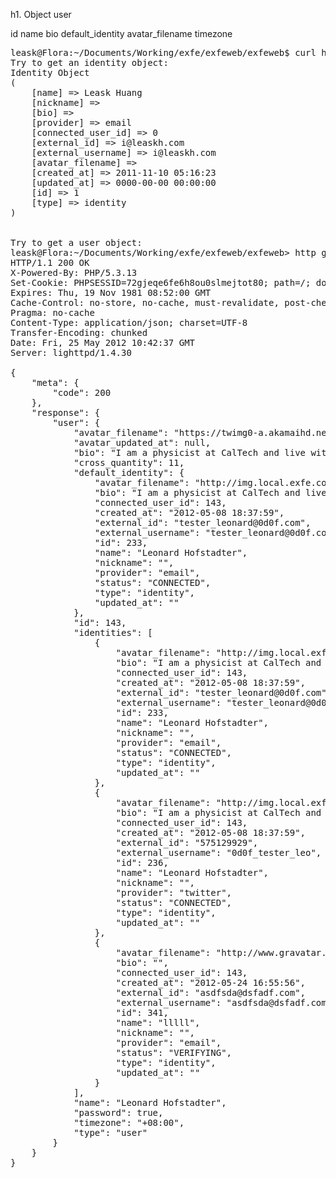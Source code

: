 h1. Object user

id
name
bio
default_identity
avatar_filename
timezone


<pre>
leask@Flora:~/Documents/Working/exfe/exfeweb/exfeweb$ curl http://api.local.exfe.com/v2/identities/[id]?token=xxxxxxx
Try to get an identity object:
Identity Object
(
    [name] => Leask Huang
    [nickname] => 
    [bio] => 
    [provider] => email
    [connected_user_id] => 0
    [external_id] => i@leaskh.com
    [external_username] => i@leaskh.com
    [avatar_filename] => 
    [created_at] => 2011-11-10 05:16:23
    [updated_at] => 0000-00-00 00:00:00
    [id] => 1
    [type] => identity
)


Try to get a user object:
leask@Flora:~/Documents/Working/exfe/exfeweb/exfeweb> http get api.local.exfe.com/v2/users/143?token=xxxxxxx
HTTP/1.1 200 OK
X-Powered-By: PHP/5.3.13
Set-Cookie: PHPSESSID=72gjeqe6fe6h8ou0slmejtot80; path=/; domain=.exfe.com
Expires: Thu, 19 Nov 1981 08:52:00 GMT
Cache-Control: no-store, no-cache, must-revalidate, post-check=0, pre-check=0
Pragma: no-cache
Content-Type: application/json; charset=UTF-8
Transfer-Encoding: chunked
Date: Fri, 25 May 2012 10:42:37 GMT
Server: lighttpd/1.4.30

{
    "meta": {
        "code": 200
    }, 
    "response": {
        "user": {
            "avatar_filename": "https://twimg0-a.akamaihd.net/profile_images/1204136991/johnny-galecki-as-leonard-hofstadter.jpg", 
            "avatar_updated_at": null, 
            "bio": "I am a physicist at CalTech and live with my best friend Sheldon.", 
            "cross_quantity": 11, 
            "default_identity": {
                "avatar_filename": "http://img.local.exfe.com/8/6f/86f61dd57ca0c0a177c6b10ee9d62ff8.png", 
                "bio": "I am a physicist at CalTech and live with my best friend Sheldon.", 
                "connected_user_id": 143, 
                "created_at": "2012-05-08 18:37:59", 
                "external_id": "tester_leonard@0d0f.com", 
                "external_username": "tester_leonard@0d0f.com", 
                "id": 233, 
                "name": "Leonard Hofstadter", 
                "nickname": "", 
                "provider": "email", 
                "status": "CONNECTED", 
                "type": "identity", 
                "updated_at": ""
            }, 
            "id": 143, 
            "identities": [
                {
                    "avatar_filename": "http://img.local.exfe.com/8/6f/86f61dd57ca0c0a177c6b10ee9d62ff8.png", 
                    "bio": "I am a physicist at CalTech and live with my best friend Sheldon.", 
                    "connected_user_id": 143, 
                    "created_at": "2012-05-08 18:37:59", 
                    "external_id": "tester_leonard@0d0f.com", 
                    "external_username": "tester_leonard@0d0f.com", 
                    "id": 233, 
                    "name": "Leonard Hofstadter", 
                    "nickname": "", 
                    "provider": "email", 
                    "status": "CONNECTED", 
                    "type": "identity", 
                    "updated_at": ""
                }, 
                {
                    "avatar_filename": "http://img.local.exfe.com/3/d2/3d2db166ec8d3b6ff550426ec8c38df5.png", 
                    "bio": "I am a physicist at CalTech and live with my best friend Sheldon.", 
                    "connected_user_id": 143, 
                    "created_at": "2012-05-08 18:37:59", 
                    "external_id": "575129929", 
                    "external_username": "0d0f_tester_leo", 
                    "id": 236, 
                    "name": "Leonard Hofstadter", 
                    "nickname": "", 
                    "provider": "twitter", 
                    "status": "CONNECTED", 
                    "type": "identity", 
                    "updated_at": ""
                }, 
                {
                    "avatar_filename": "http://www.gravatar.com/avatar/97b9df41c992c3b5253689f8dd250d0f?d=http%3A%2F%2Fimg.local.exfe.com%2F0%2Ffa%2F0fa3ca091d9c79fc3e340a269f9593d2.png", 
                    "bio": "", 
                    "connected_user_id": 143, 
                    "created_at": "2012-05-24 16:55:56", 
                    "external_id": "asdfsda@dsfadf.com", 
                    "external_username": "asdfsda@dsfadf.com", 
                    "id": 341, 
                    "name": "lllll", 
                    "nickname": "", 
                    "provider": "email", 
                    "status": "VERIFYING", 
                    "type": "identity", 
                    "updated_at": ""
                }
            ], 
            "name": "Leonard Hofstadter",
            "password": true, 
            "timezone": "+08:00", 
            "type": "user"
        }
    }
}

</pre>